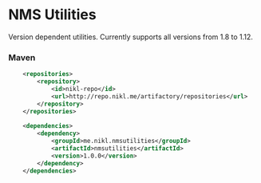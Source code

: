 # NMS Utilities

Version dependent utilities. Currently supports all versions from 1.8 to 1.12.

### Maven
```xml
    <repositories>
        <repository>
            <id>nikl-repo</id>
            <url>http://repo.nikl.me/artifactory/repositories</url>
        </repository>
    </repositories>
    
    <dependencies>
        <dependency>
            <groupId>me.nikl.nmsutilities</groupId>
            <artifactId>nmsutilities</artifactId>
            <version>1.0.0</version>
        </dependency>
    </dependencies>
```